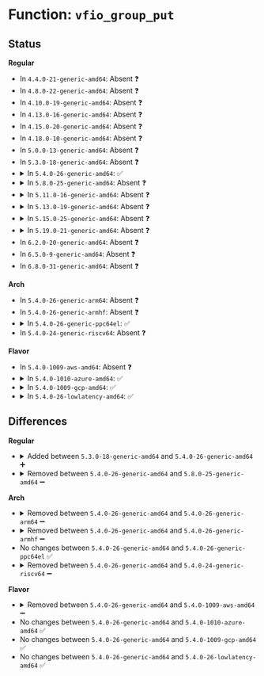 # Function: <code>vfio_group_put</code>

## Status
<b>Regular</b>
<ul>
<li>
In <code>4.4.0-21-generic-amd64</code>: Absent ❓
</li>
<li>
In <code>4.8.0-22-generic-amd64</code>: Absent ❓
</li>
<li>
In <code>4.10.0-19-generic-amd64</code>: Absent ❓
</li>
<li>
In <code>4.13.0-16-generic-amd64</code>: Absent ❓
</li>
<li>
In <code>4.15.0-20-generic-amd64</code>: Absent ❓
</li>
<li>
In <code>4.18.0-10-generic-amd64</code>: Absent ❓
</li>
<li>
In <code>5.0.0-13-generic-amd64</code>: Absent ❓
</li>
<li>
In <code>5.3.0-18-generic-amd64</code>: Absent ❓
</li>
<li>
<details>
<summary>In <code>5.4.0-26-generic-amd64</code>: ✅</summary>

```c
void vfio_group_put(struct vfio_group * group)
```

```json
{
  "name": "vfio_group_put",
  "collision_type": "Unique Static",
  "inline_type": "No",
  "funcs": [
    {
      "addr": 18446744071587038176,
      "name": "vfio_group_put",
      "external": false,
      "loc": "drivers/vfio/vfio.c:422",
      "file": "drivers/vfio/vfio.c",
      "inline": "seen, unknown",
      "caller_inline": [],
      "caller_func": [
        "drivers/vfio/vfio.c:vfio_unregister_notifier",
        "drivers/vfio/vfio.c:vfio_register_notifier",
        "drivers/vfio/vfio.c:vfio_unpin_pages",
        "drivers/vfio/vfio.c:vfio_pin_pages",
        "drivers/vfio/vfio.c:vfio_group_put_external_user",
        "drivers/vfio/vfio.c:vfio_group_fops_release",
        "drivers/vfio/vfio.c:vfio_group_fops_open",
        "drivers/vfio/vfio.c:vfio_group_fops_open",
        "drivers/vfio/vfio.c:vfio_del_group_dev",
        "drivers/vfio/vfio.c:vfio_del_group_dev",
        "drivers/vfio/vfio.c:vfio_device_get_from_dev",
        "drivers/vfio/vfio.c:vfio_add_group_dev",
        "drivers/vfio/vfio.c:vfio_add_group_dev",
        "drivers/vfio/vfio.c:vfio_add_group_dev",
        "drivers/vfio/vfio.c:vfio_device_put",
        "drivers/vfio/vfio.c:vfio_group_put_bg"
      ]
    }
  ],
  "symbols": [
    {
      "addr": 18446744071587038176,
      "name": "vfio_group_put",
      "section": ".text",
      "bind": "STB_LOCAL",
      "size": 328
    }
  ]
}
```
</details>
</li>
<li>
<details>
<summary>In <code>5.8.0-25-generic-amd64</code>: Absent ❓</summary>

```json
{
  "name": "vfio_group_put",
  "collision_type": "Unique Static",
  "inline_type": "Full",
  "funcs": [
    {
      "addr": 18446744071587873619,
      "name": "vfio_group_put",
      "external": false,
      "loc": "drivers/vfio/vfio.c:423",
      "file": "drivers/vfio/vfio.c",
      "inline": "not declared, inlined",
      "caller_inline": [
        "drivers/vfio/vfio.c:vfio_unregister_notifier",
        "drivers/vfio/vfio.c:vfio_register_notifier",
        "drivers/vfio/vfio.c:vfio_unpin_pages",
        "drivers/vfio/vfio.c:vfio_pin_pages",
        "drivers/vfio/vfio.c:vfio_group_put_external_user",
        "drivers/vfio/vfio.c:vfio_group_get_external_user_from_dev",
        "drivers/vfio/vfio.c:vfio_group_fops_release",
        "drivers/vfio/vfio.c:vfio_group_fops_open",
        "drivers/vfio/vfio.c:vfio_group_fops_open",
        "drivers/vfio/vfio.c:vfio_del_group_dev",
        "drivers/vfio/vfio.c:vfio_del_group_dev",
        "drivers/vfio/vfio.c:vfio_device_get_from_dev",
        "drivers/vfio/vfio.c:vfio_add_group_dev",
        "drivers/vfio/vfio.c:vfio_add_group_dev",
        "drivers/vfio/vfio.c:vfio_add_group_dev",
        "drivers/vfio/vfio.c:vfio_device_put",
        "drivers/vfio/vfio.c:vfio_group_put_bg"
      ],
      "caller_func": []
    }
  ],
  "symbols": []
}
```
</details>
</li>
<li>
<details>
<summary>In <code>5.11.0-16-generic-amd64</code>: Absent ❓</summary>

```json
{
  "name": "vfio_group_put",
  "collision_type": "Unique Static",
  "inline_type": "Full",
  "funcs": [
    {
      "addr": 18446744071587934051,
      "name": "vfio_group_put",
      "external": false,
      "loc": "drivers/vfio/vfio.c:423",
      "file": "drivers/vfio/vfio.c",
      "inline": "not declared, inlined",
      "caller_inline": [
        "drivers/vfio/vfio.c:vfio_unregister_notifier",
        "drivers/vfio/vfio.c:vfio_register_notifier",
        "drivers/vfio/vfio.c:vfio_unpin_pages",
        "drivers/vfio/vfio.c:vfio_pin_pages",
        "drivers/vfio/vfio.c:vfio_group_put_external_user",
        "drivers/vfio/vfio.c:vfio_group_get_external_user_from_dev",
        "drivers/vfio/vfio.c:vfio_group_fops_release",
        "drivers/vfio/vfio.c:vfio_group_fops_open",
        "drivers/vfio/vfio.c:vfio_group_fops_open",
        "drivers/vfio/vfio.c:vfio_del_group_dev",
        "drivers/vfio/vfio.c:vfio_del_group_dev",
        "drivers/vfio/vfio.c:vfio_device_get_from_dev",
        "drivers/vfio/vfio.c:vfio_add_group_dev",
        "drivers/vfio/vfio.c:vfio_add_group_dev",
        "drivers/vfio/vfio.c:vfio_add_group_dev",
        "drivers/vfio/vfio.c:vfio_device_put",
        "drivers/vfio/vfio.c:vfio_group_put_bg"
      ],
      "caller_func": []
    }
  ],
  "symbols": []
}
```
</details>
</li>
<li>
<details>
<summary>In <code>5.13.0-19-generic-amd64</code>: Absent ❓</summary>

```json
{
  "name": "vfio_group_put",
  "collision_type": "Unique Static",
  "inline_type": "Full",
  "funcs": [
    {
      "addr": 18446744071587817123,
      "name": "vfio_group_put",
      "external": false,
      "loc": "drivers/vfio/vfio.c:413",
      "file": "drivers/vfio/vfio.c",
      "inline": "not declared, inlined",
      "caller_inline": [
        "drivers/vfio/vfio.c:vfio_unregister_notifier",
        "drivers/vfio/vfio.c:vfio_register_notifier",
        "drivers/vfio/vfio.c:vfio_unpin_pages",
        "drivers/vfio/vfio.c:vfio_pin_pages",
        "drivers/vfio/vfio.c:vfio_group_put_external_user",
        "drivers/vfio/vfio.c:vfio_group_get_external_user_from_dev",
        "drivers/vfio/vfio.c:vfio_group_fops_release",
        "drivers/vfio/vfio.c:vfio_group_fops_open",
        "drivers/vfio/vfio.c:vfio_group_fops_open",
        "drivers/vfio/vfio.c:vfio_unregister_group_dev",
        "drivers/vfio/vfio.c:vfio_device_get_from_dev",
        "drivers/vfio/vfio.c:vfio_register_group_dev",
        "drivers/vfio/vfio.c:vfio_group_put_bg"
      ],
      "caller_func": []
    }
  ],
  "symbols": []
}
```
</details>
</li>
<li>
<details>
<summary>In <code>5.15.0-25-generic-amd64</code>: Absent ❓</summary>

```json
{
  "name": "vfio_group_put",
  "collision_type": "Unique Static",
  "inline_type": "Full",
  "funcs": [
    {
      "addr": 18446744071588420835,
      "name": "vfio_group_put",
      "external": false,
      "loc": "drivers/vfio/vfio.c:486",
      "file": "drivers/vfio/vfio.c",
      "inline": "not declared, inlined",
      "caller_inline": [
        "drivers/vfio/vfio.c:vfio_unregister_notifier",
        "drivers/vfio/vfio.c:vfio_register_notifier",
        "drivers/vfio/vfio.c:vfio_unpin_pages",
        "drivers/vfio/vfio.c:vfio_pin_pages",
        "drivers/vfio/vfio.c:vfio_group_put_external_user",
        "drivers/vfio/vfio.c:vfio_group_get_external_user_from_dev",
        "drivers/vfio/vfio.c:vfio_group_fops_release",
        "drivers/vfio/vfio.c:vfio_group_fops_open",
        "drivers/vfio/vfio.c:vfio_group_fops_open",
        "drivers/vfio/vfio.c:vfio_unregister_group_dev",
        "drivers/vfio/vfio.c:vfio_device_get_from_dev",
        "drivers/vfio/vfio.c:vfio_register_group_dev",
        "drivers/vfio/vfio.c:vfio_group_put_bg"
      ],
      "caller_func": []
    }
  ],
  "symbols": []
}
```
</details>
</li>
<li>
<details>
<summary>In <code>5.19.0-21-generic-amd64</code>: Absent ❓</summary>

```json
{
  "name": "vfio_group_put",
  "collision_type": "Unique Static",
  "inline_type": "Selective",
  "funcs": [
    {
      "addr": 18446744071589822997,
      "name": "vfio_group_put",
      "external": false,
      "loc": "drivers/vfio/vfio.c:420",
      "file": "drivers/vfio/vfio.c",
      "inline": "not declared, inlined",
      "caller_inline": [
        "drivers/vfio/vfio.c:vfio_group_fops_release",
        "drivers/vfio/vfio.c:vfio_group_fops_open",
        "drivers/vfio/vfio.c:vfio_unregister_group_dev",
        "drivers/vfio/vfio.c:__vfio_register_dev"
      ],
      "caller_func": [
        "drivers/vfio/vfio.c:vfio_group_fops_release",
        "drivers/vfio/vfio.c:vfio_group_fops_open",
        "drivers/vfio/vfio.c:vfio_unregister_group_dev",
        "drivers/vfio/vfio.c:__vfio_register_dev"
      ]
    }
  ],
  "symbols": [
    {
      "addr": 18446744071589816240,
      "name": "vfio_group_put.part.0",
      "section": ".text",
      "bind": "STB_LOCAL",
      "size": 191
    }
  ]
}
```
</details>
</li>
<li>
In <code>6.2.0-20-generic-amd64</code>: Absent ❓
</li>
<li>
In <code>6.5.0-9-generic-amd64</code>: Absent ❓
</li>
<li>
In <code>6.8.0-31-generic-amd64</code>: Absent ❓
</li>
</ul>
<b>Arch</b>
<ul>
<li>
In <code>5.4.0-26-generic-arm64</code>: Absent ❓
</li>
<li>
In <code>5.4.0-26-generic-armhf</code>: Absent ❓
</li>
<li>
<details>
<summary>In <code>5.4.0-26-generic-ppc64el</code>: ✅</summary>

```c
void vfio_group_put(struct vfio_group * group)
```

```json
{
  "name": "vfio_group_put",
  "collision_type": "Unique Static",
  "inline_type": "No",
  "funcs": [
    {
      "addr": 13835058055293363056,
      "name": "vfio_group_put",
      "external": false,
      "loc": "drivers/vfio/vfio.c:422",
      "file": "drivers/vfio/vfio.c",
      "inline": "seen, unknown",
      "caller_inline": [],
      "caller_func": [
        "drivers/vfio/vfio.c:vfio_unregister_notifier",
        "drivers/vfio/vfio.c:vfio_register_notifier",
        "drivers/vfio/vfio.c:vfio_unpin_pages",
        "drivers/vfio/vfio.c:vfio_pin_pages",
        "drivers/vfio/vfio.c:vfio_group_put_external_user",
        "drivers/vfio/vfio.c:vfio_group_fops_release",
        "drivers/vfio/vfio.c:vfio_group_fops_open",
        "drivers/vfio/vfio.c:vfio_group_fops_open",
        "drivers/vfio/vfio.c:vfio_del_group_dev",
        "drivers/vfio/vfio.c:vfio_del_group_dev",
        "drivers/vfio/vfio.c:vfio_device_get_from_dev",
        "drivers/vfio/vfio.c:vfio_add_group_dev",
        "drivers/vfio/vfio.c:vfio_add_group_dev",
        "drivers/vfio/vfio.c:vfio_add_group_dev",
        "drivers/vfio/vfio.c:vfio_device_put",
        "drivers/vfio/vfio.c:vfio_group_put_bg"
      ]
    }
  ],
  "symbols": [
    {
      "addr": 13835058055293363056,
      "name": "vfio_group_put",
      "section": ".text",
      "bind": "STB_LOCAL",
      "size": 476
    }
  ]
}
```
</details>
</li>
<li>
In <code>5.4.0-24-generic-riscv64</code>: Absent ❓
</li>
</ul>
<b>Flavor</b>
<ul>
<li>
In <code>5.4.0-1009-aws-amd64</code>: Absent ❓
</li>
<li>
<details>
<summary>In <code>5.4.0-1010-azure-amd64</code>: ✅</summary>

```c
void vfio_group_put(struct vfio_group * group)
```

```json
{
  "name": "vfio_group_put",
  "collision_type": "Unique Static",
  "inline_type": "No",
  "funcs": [
    {
      "addr": 18446744071586686096,
      "name": "vfio_group_put",
      "external": false,
      "loc": "drivers/vfio/vfio.c:422",
      "file": "drivers/vfio/vfio.c",
      "inline": "seen, unknown",
      "caller_inline": [],
      "caller_func": [
        "drivers/vfio/vfio.c:vfio_unregister_notifier",
        "drivers/vfio/vfio.c:vfio_register_notifier",
        "drivers/vfio/vfio.c:vfio_unpin_pages",
        "drivers/vfio/vfio.c:vfio_pin_pages",
        "drivers/vfio/vfio.c:vfio_group_put_external_user",
        "drivers/vfio/vfio.c:vfio_group_fops_release",
        "drivers/vfio/vfio.c:vfio_group_fops_open",
        "drivers/vfio/vfio.c:vfio_group_fops_open",
        "drivers/vfio/vfio.c:vfio_del_group_dev",
        "drivers/vfio/vfio.c:vfio_del_group_dev",
        "drivers/vfio/vfio.c:vfio_device_get_from_dev",
        "drivers/vfio/vfio.c:vfio_add_group_dev",
        "drivers/vfio/vfio.c:vfio_add_group_dev",
        "drivers/vfio/vfio.c:vfio_add_group_dev",
        "drivers/vfio/vfio.c:vfio_device_put",
        "drivers/vfio/vfio.c:vfio_group_put_bg"
      ]
    }
  ],
  "symbols": [
    {
      "addr": 18446744071586686096,
      "name": "vfio_group_put",
      "section": ".text",
      "bind": "STB_LOCAL",
      "size": 328
    }
  ]
}
```
</details>
</li>
<li>
<details>
<summary>In <code>5.4.0-1009-gcp-amd64</code>: ✅</summary>

```c
void vfio_group_put(struct vfio_group * group)
```

```json
{
  "name": "vfio_group_put",
  "collision_type": "Unique Static",
  "inline_type": "No",
  "funcs": [
    {
      "addr": 18446744071586992736,
      "name": "vfio_group_put",
      "external": false,
      "loc": "drivers/vfio/vfio.c:422",
      "file": "drivers/vfio/vfio.c",
      "inline": "seen, unknown",
      "caller_inline": [],
      "caller_func": [
        "drivers/vfio/vfio.c:vfio_unregister_notifier",
        "drivers/vfio/vfio.c:vfio_register_notifier",
        "drivers/vfio/vfio.c:vfio_unpin_pages",
        "drivers/vfio/vfio.c:vfio_pin_pages",
        "drivers/vfio/vfio.c:vfio_group_put_external_user",
        "drivers/vfio/vfio.c:vfio_group_fops_release",
        "drivers/vfio/vfio.c:vfio_group_fops_open",
        "drivers/vfio/vfio.c:vfio_group_fops_open",
        "drivers/vfio/vfio.c:vfio_del_group_dev",
        "drivers/vfio/vfio.c:vfio_del_group_dev",
        "drivers/vfio/vfio.c:vfio_device_get_from_dev",
        "drivers/vfio/vfio.c:vfio_add_group_dev",
        "drivers/vfio/vfio.c:vfio_add_group_dev",
        "drivers/vfio/vfio.c:vfio_add_group_dev",
        "drivers/vfio/vfio.c:vfio_device_put",
        "drivers/vfio/vfio.c:vfio_group_put_bg"
      ]
    }
  ],
  "symbols": [
    {
      "addr": 18446744071586992736,
      "name": "vfio_group_put",
      "section": ".text",
      "bind": "STB_LOCAL",
      "size": 328
    }
  ]
}
```
</details>
</li>
<li>
<details>
<summary>In <code>5.4.0-26-lowlatency-amd64</code>: ✅</summary>

```c
void vfio_group_put(struct vfio_group * group)
```

```json
{
  "name": "vfio_group_put",
  "collision_type": "Unique Static",
  "inline_type": "No",
  "funcs": [
    {
      "addr": 18446744071587099904,
      "name": "vfio_group_put",
      "external": false,
      "loc": "drivers/vfio/vfio.c:422",
      "file": "drivers/vfio/vfio.c",
      "inline": "seen, unknown",
      "caller_inline": [],
      "caller_func": [
        "drivers/vfio/vfio.c:vfio_unregister_notifier",
        "drivers/vfio/vfio.c:vfio_register_notifier",
        "drivers/vfio/vfio.c:vfio_unpin_pages",
        "drivers/vfio/vfio.c:vfio_pin_pages",
        "drivers/vfio/vfio.c:vfio_group_put_external_user",
        "drivers/vfio/vfio.c:vfio_group_fops_release",
        "drivers/vfio/vfio.c:vfio_group_fops_open",
        "drivers/vfio/vfio.c:vfio_group_fops_open",
        "drivers/vfio/vfio.c:vfio_del_group_dev",
        "drivers/vfio/vfio.c:vfio_del_group_dev",
        "drivers/vfio/vfio.c:vfio_device_get_from_dev",
        "drivers/vfio/vfio.c:vfio_add_group_dev",
        "drivers/vfio/vfio.c:vfio_add_group_dev",
        "drivers/vfio/vfio.c:vfio_add_group_dev",
        "drivers/vfio/vfio.c:vfio_device_put",
        "drivers/vfio/vfio.c:vfio_group_put_bg"
      ]
    }
  ],
  "symbols": [
    {
      "addr": 18446744071587099904,
      "name": "vfio_group_put",
      "section": ".text",
      "bind": "STB_LOCAL",
      "size": 328
    }
  ]
}
```
</details>
</li>
</ul>

## Differences
<b>Regular</b>
<ul>
<li>
<details>
<summary>Added between <code>5.3.0-18-generic-amd64</code> and <code>5.4.0-26-generic-amd64</code> ➕</summary>

```c
void vfio_group_put(struct vfio_group * group)
```
</details>
</li>
<li>
<details>
<summary>Removed between <code>5.4.0-26-generic-amd64</code> and <code>5.8.0-25-generic-amd64</code> ➖</summary>

```c
void vfio_group_put(struct vfio_group * group)
```
</details>
</li>
</ul>
<b>Arch</b>
<ul>
<li>
<details>
<summary>Removed between <code>5.4.0-26-generic-amd64</code> and <code>5.4.0-26-generic-arm64</code> ➖</summary>

```c
void vfio_group_put(struct vfio_group * group)
```
</details>
</li>
<li>
<details>
<summary>Removed between <code>5.4.0-26-generic-amd64</code> and <code>5.4.0-26-generic-armhf</code> ➖</summary>

```c
void vfio_group_put(struct vfio_group * group)
```
</details>
</li>
<li>
No changes between <code>5.4.0-26-generic-amd64</code> and <code>5.4.0-26-generic-ppc64el</code> ✅
</li>
<li>
<details>
<summary>Removed between <code>5.4.0-26-generic-amd64</code> and <code>5.4.0-24-generic-riscv64</code> ➖</summary>

```c
void vfio_group_put(struct vfio_group * group)
```
</details>
</li>
</ul>
<b>Flavor</b>
<ul>
<li>
<details>
<summary>Removed between <code>5.4.0-26-generic-amd64</code> and <code>5.4.0-1009-aws-amd64</code> ➖</summary>

```c
void vfio_group_put(struct vfio_group * group)
```
</details>
</li>
<li>
No changes between <code>5.4.0-26-generic-amd64</code> and <code>5.4.0-1010-azure-amd64</code> ✅
</li>
<li>
No changes between <code>5.4.0-26-generic-amd64</code> and <code>5.4.0-1009-gcp-amd64</code> ✅
</li>
<li>
No changes between <code>5.4.0-26-generic-amd64</code> and <code>5.4.0-26-lowlatency-amd64</code> ✅
</li>
</ul>
